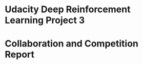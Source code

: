 <h1>Udacity Deep Reinforcement Learning Project 3<h1>
<h1>Collaboration and Competition Report</h1>
